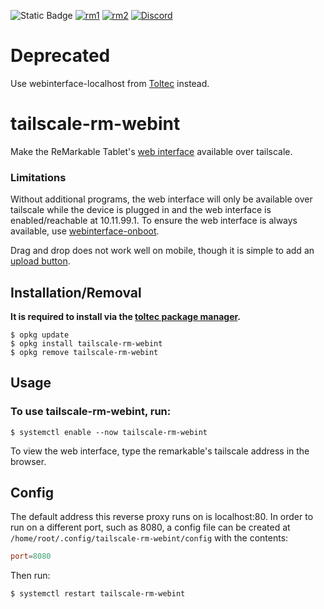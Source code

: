 ![Static Badge](https://img.shields.io/badge/reMarkable-v3.9.4-green)
[![rm1](https://img.shields.io/badge/rM1-supported-green)](https://remarkable.com/store/remarkable)
[![rm2](https://img.shields.io/badge/rM2-supported-green)](https://remarkable.com/store/remarkable-2)
[![Discord](https://img.shields.io/discord/385916768696139794.svg?label=reMarkable&logo=discord&logoColor=ffffff&color=7389D8&labelColor=6A7EC2)](https://discord.gg/ATqQGfu)

# Deprecated

Use webinterface-localhost from [Toltec](https://toltec-dev.org/) instead.


# tailscale-rm-webint

Make the ReMarkable Tablet's [web interface](https://remarkable.guide/tech/usb-web-interface.html) available over tailscale.


### Limitations 

Without additional programs, the web interface will only be available over tailscale while the device is plugged in and the web interface is enabled/reachable at 10.11.99.1.
To ensure the web interface is always available, use [webinterface-onboot](https://github.com/rM-self-serve/webinterface-onboot).

Drag and drop does not work well on mobile, though it is simple to add an [upload button](https://github.com/rM-self-serve/upload_button).


## Installation/Removal

**It is required to install via the [toltec package manager](https://toltec-dev.org/).** 

```
$ opkg update
$ opkg install tailscale-rm-webint
$ opkg remove tailscale-rm-webint
```

## Usage

### To use tailscale-rm-webint, run:

`$ systemctl enable --now tailscale-rm-webint`

To view the web interface, type the remarkable's tailscale address in the browser.

## Config

The default address this reverse proxy runs on is localhost:80. In order to run on a different port, such as 8080, a config file can be created at
`/home/root/.config/tailscale-rm-webint/config`
with the contents:

```toml
port=8080
```

Then run:

```bash
$ systemctl restart tailscale-rm-webint
```
